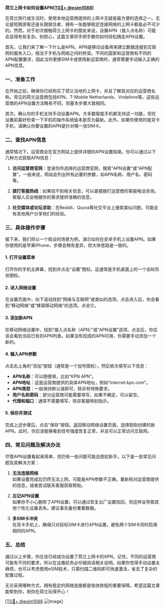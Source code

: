 **荷兰上网卡如何设置APN[[TG💪+ @esim1088](https://t.me/s/esim1088)]**

在荷兰旅行或生活时，使用本地运营商提供的上网卡无疑是最方便的选择之一。无论是短期游客还是长期居住者，拥有一张能够稳定连接网络的上网卡都是必不可少的。然而，对于初次接触荷兰上网卡的朋友来说，设置APN（接入点名称）可能会显得有些复杂。别担心，这篇文章将手把手教你如何轻松搞定APN设置。

首先，让我们来了解一下什么是APN。APN是移动设备用来建立数据连接到互联网的服务入口，相当于手机与网络之间的桥梁。不同的国家和运营商有不同的APN配置要求，因此当你更换SIM卡或使用新运营商时，通常需要手动输入正确的APN信息。

### **一、准备工作**
在开始之前，确保你已经购买了荷兰当地的上网卡，并且了解其对应的运营商名称。常见的荷兰运营商包括KPN、T-Mobile Netherlands、Vodafone等。这些运营商的APN设置方法略有不同，但基本步骤大致相同。

其次，确认你的手机支持手动设置APN。大多数智能手机都支持这一功能，但在设置前最好检查一下手机的操作系统版本是否为最新。此外，如果你使用的是双卡手机，请确认你要设置的APN是针对哪一张SIM卡。

### **二、查找APN信息**
通常情况下，运营商会在官方网站上提供详细的APN设置指南。你可以通过以下几种方式获取APN信息：

1. **访问运营商官网**：登录你所选择的运营商官网，搜索“APN设置”或“APN配置”。一般来说，网站会列出所有必要的参数，如APN名称、用户名、密码等。
   
2. **拨打客服热线**：如果找不到相关信息，可以直接拨打运营商的客服电话咨询。客服人员会根据你的需求提供准确的信息。

3. **社交媒体或论坛求助**：在Reddit、Quora等社交平台上搜索类似问题，可能会有其他用户分享他们的经验。

### **三、具体操作步骤**
接下来，我们将以一个假设的场景为例，演示如何在安卓手机上设置APN。如果你使用的是苹果iPhone，步骤会稍有差异，但大体思路是一致的。

#### **1. 打开设置菜单**
打开你的手机主屏幕，找到并点击“设置”图标。这通常是手机桌面上的一个齿轮形状图标。

#### **2. 进入网络设置**
在设置页面中，向下滚动找到“网络与互联网”或类似的选项。点击进入后，你会看到“移动网络”或“蜂窝移动网络”的选项。点击它。

#### **3. 添加新APN**
在移动网络设置中，找到“接入点名称（APN）”或“APN设置”选项。点击后，你应该会看到当前已有的APN列表。如果没有现成的APN可用，你需要手动添加一个新的。

#### **4. 输入APN参数**
点击右上角的“添加”按钮（通常是一个加号图标），然后依次填写以下信息：
- **APN名称**：可以随便填，比如“KPN APN”。
- **APN地址**：这是运营商提供的具体APN地址，例如“internet.kpn.com”。
- **APN类型**：一般保持默认值即可，除非有特殊要求。
- **用户名和密码**：部分运营商可能需要填写，如果不确定，可以留空。
- **代理和端口**：通常不需要填写，除非客服特别指示。

#### **5. 保存并测试**
完成上述步骤后，点击“保存”按钮。返回移动网络设置页面，选择刚刚创建的新APN。此时，你应该能够看到信号强度恢复正常，并且可以正常访问互联网。

### **四、常见问题及解决办法**
尽管APN设置看起来简单，但仍有一些问题可能会困扰新手。以下是一些常见问题及其解决方案：

1. **无法连接网络**  
   如果设置完成后仍然无法上网，可能是APN参数不正确。重新核对运营商提供的信息，或者尝试联系客服获取帮助。

2. **忘记APN设置**  
   如果你不小心删除了APN设置，可以通过恢复出厂设置找回，但这样会导致其他个性化设置丢失。建议事先备份重要数据。

3. **多SIM卡冲突**  
   在双卡手机上，确保只对目标SIM卡进行APN设置，避免两个SIM卡同时启用相同的APN。

### **五、总结**
通过以上步骤，你应该已经成功设置了荷兰上网卡的APN。记住，不同的运营商可能有不同的要求，所以在设置前务必仔细阅读相关说明。如果你觉得手动设置太麻烦，也可以考虑使用eSIM技术，只需扫描二维码即可快速激活，省去了复杂的配置过程。

无论采用哪种方式，拥有稳定的网络连接都是愉快旅程的重要保障。希望这篇文章能帮到你，祝你在荷兰玩得开心！

[[TG💪+ @esim1088](https://t.me/s/esim1088) ![Image](https://i.postimg.cc/4NQfJmqS/Snipaste-2025-05-13-00-14-12.png)]